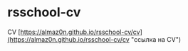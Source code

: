 # rsschool-cv
CV
[https://almaz0n.github.io/rsschool-cv/cv](https://almaz0n.github.io/rsschool-cv/cv "ссылка на CV")
